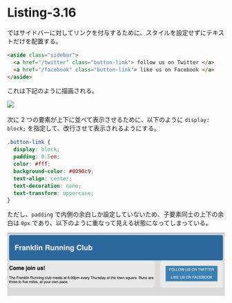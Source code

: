 # Listing-3.16

ではサイドバーに対してリンクを付与するために、スタイルを設定せずにテキストだけを配置する。

```html
<aside class="sidebar">
  <a href="/twitter" class="button-link"> follow us on Twitter </a>
  <a href="/facebook" class="button-link"> like us on Facebook </a>
</aside>
```

これは下記のように描画される。

![](assets/2021-10-23-18-33-56.png)

次に 2 つの要素が上下に並べて表示させるために、以下のように `display: block;` を指定して、改行させて表示されるようにする。

```css
.button-link {
  display: block;
  padding: 0.5em;
  color: #fff;
  background-color: #0090c9;
  text-align: center;
  text-decoration: none;
  text-transform: uppercase;
}
```

ただし、`padding` で内側の余白しか設定していないため、子要素同士の上下の余白は `0px` であり、以下のように重なって見える状態になってしまっている。

![](assets/2021-10-23-18-37-21.png)
